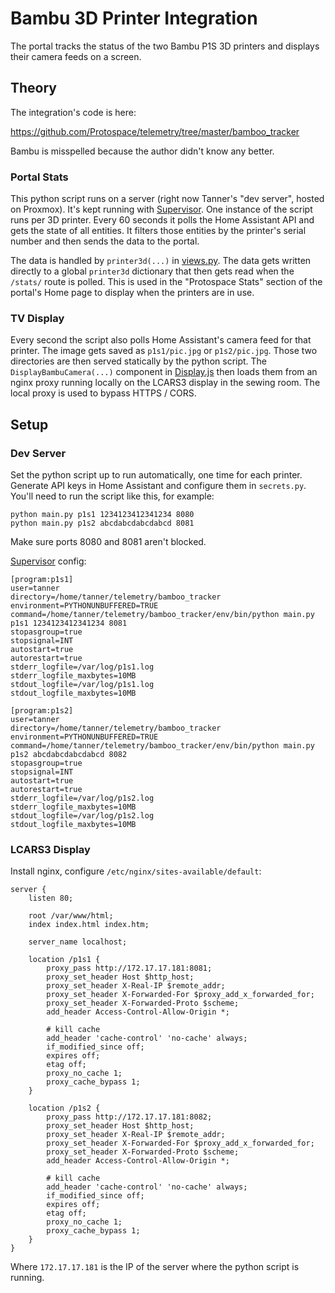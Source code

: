 # Bambu 3D Printer Integration

The portal tracks the status of the two Bambu P1S 3D printers and displays their camera feeds on a screen.

## Theory

The integration's code is here:

https://github.com/Protospace/telemetry/tree/master/bamboo_tracker

Bambu is misspelled because the author didn't know any better.

### Portal Stats

This python script runs on a server (right now Tanner's "dev server", hosted on Proxmox). It's kept running with [Supervisor](Supervisor.md). One instance of the script runs per 3D printer. Every 60 seconds it polls the Home Assistant API and gets the state of all entities. It filters those entities by the printer's serial number and then sends the data to the portal.

The data is handled by `printer3d(...)` in  [views.py](https://github.com/Protospace/spaceport/blob/master/apiserver/apiserver/api/views.py). The data gets written directly to a global `printer3d` dictionary that then gets read when the `/stats/` route is polled. This is used in the "Protospace Stats" section of the portal's Home page to display when the printers are in use.

### TV Display

Every second the script also polls Home Assistant's camera feed for that printer. The image gets saved as `p1s1/pic.jpg` or `p1s2/pic.jpg`. Those two directories are then served statically by the python script. The `DisplayBambuCamera(...)` component in [Display.js](https://github.com/Protospace/spaceport/blob/master/webclient/src/Display.js) then loads them from an nginx proxy running locally on the LCARS3 display in the sewing room. The local proxy is used to bypass HTTPS / CORS.

## Setup

### Dev Server

Set the python script up to run automatically, one time for each printer. Generate API keys in Home Assistant and configure them in `secrets.py`. You'll need to run the script like this, for example:

```
python main.py p1s1 1234123412341234 8080
python main.py p1s2 abcdabcdabcdabcd 8081
```

Make sure ports 8080 and 8081 aren't blocked.

[Supervisor](Supervisor.md) config:

```
[program:p1s1]
user=tanner
directory=/home/tanner/telemetry/bamboo_tracker
environment=PYTHONUNBUFFERED=TRUE
command=/home/tanner/telemetry/bamboo_tracker/env/bin/python main.py p1s1 1234123412341234 8081
stopasgroup=true
stopsignal=INT
autostart=true
autorestart=true
stderr_logfile=/var/log/p1s1.log
stderr_logfile_maxbytes=10MB
stdout_logfile=/var/log/p1s1.log
stdout_logfile_maxbytes=10MB

[program:p1s2]
user=tanner
directory=/home/tanner/telemetry/bamboo_tracker
environment=PYTHONUNBUFFERED=TRUE
command=/home/tanner/telemetry/bamboo_tracker/env/bin/python main.py p1s2 abcdabcdabcdabcd 8082
stopasgroup=true
stopsignal=INT
autostart=true
autorestart=true
stderr_logfile=/var/log/p1s2.log
stderr_logfile_maxbytes=10MB
stdout_logfile=/var/log/p1s2.log
stdout_logfile_maxbytes=10MB
```

### LCARS3 Display

Install nginx, configure `/etc/nginx/sites-available/default`:

```
server {
    listen 80;

    root /var/www/html;
    index index.html index.htm;

    server_name localhost;

    location /p1s1 {
        proxy_pass http://172.17.17.181:8081;
        proxy_set_header Host $http_host;
        proxy_set_header X-Real-IP $remote_addr;
        proxy_set_header X-Forwarded-For $proxy_add_x_forwarded_for;
        proxy_set_header X-Forwarded-Proto $scheme;
        add_header Access-Control-Allow-Origin *;

        # kill cache
        add_header 'cache-control' 'no-cache' always;
        if_modified_since off;
        expires off;
        etag off;
        proxy_no_cache 1;
        proxy_cache_bypass 1;
    }

    location /p1s2 {
        proxy_pass http://172.17.17.181:8082;
        proxy_set_header Host $http_host;
        proxy_set_header X-Real-IP $remote_addr;
        proxy_set_header X-Forwarded-For $proxy_add_x_forwarded_for;
        proxy_set_header X-Forwarded-Proto $scheme;
        add_header Access-Control-Allow-Origin *;

        # kill cache
        add_header 'cache-control' 'no-cache' always;
        if_modified_since off;
        expires off;
        etag off;
        proxy_no_cache 1;
        proxy_cache_bypass 1;
    }
}
```


Where `172.17.17.181` is the IP of the server where the python script is running.